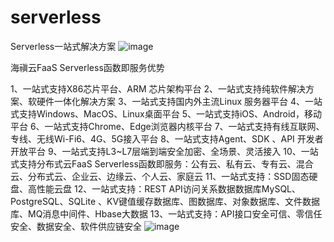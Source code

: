 # serverless
Serverless一站式解决方案
![image](https://github.com/sd-sase/serverless/assets/40165707/a7d5a4fa-26c2-418a-a0c7-05c70385ef22)

海禛云FaaS Serverless函数即服务优势

1、一站式支持X86芯片平台、ARM 芯片架构平台
2、一站式支持纯软件解决方案、软硬件一体化解决方案
3、一站式支持国内外主流Linux 服务器平台
4、一站式支持Windows、MacOS、Linux桌面平台
5、一站式支持iOS、Android，移动平台
6、一站式支持Chrome、Edge浏览器内核平台
7、一站式支持有线互联网、专线、无线Wi-Fi6、4G、5G接入平台
8、一站式支持Agent、SDK 、API 开发者开放平台
9、一站式支持L3~L7层端到端安全加密、全场景、灵活接入
10、一站式支持分布式云FaaS Serverless函数即服务：公有云、私有云、专有云、混合云、分布式云、企业云、边缘云、个人云、家庭云
11、一站式支持：SSD固态硬盘、高性能云盘
12、一站式支持：REST API访问关系数据数据库MySQL、PostgreSQL、SQLite 、KV键值缓存数据库、图数据库、对象数据库、文件数据库、MQ消息中间件、Hbase大数据
13、一站式支持：API接口安全可信、零信任安全、数据安全、软件供应链安全
![image](https://github.com/sd-sase/serverless/assets/40165707/e49dc646-76a0-4213-8579-29a22d4bb5ca)
